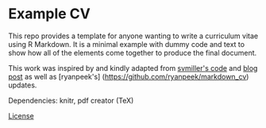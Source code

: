# Example CV

This repo provides a template for anyone wanting to write a curriculum vitae using R Markdown. It is a minimal example with dummy code and text to show how all of the elements come together to produce the final document.

This work was inspired by and kindly adapted from [svmiller's code](https://github.com/svmiller/svm-r-markdown-templates) and [blog post](http://svmiller.com/blog/2016/03/svm-r-markdown-cv/) as well as [ryanpeek's] (https://github.com/ryanpeek/markdown_cv) updates.

Dependencies: knitr, pdf creator (TeX)

[License](https://github.com/eddiekasner/example-cv/blob/master/LICENSE)
